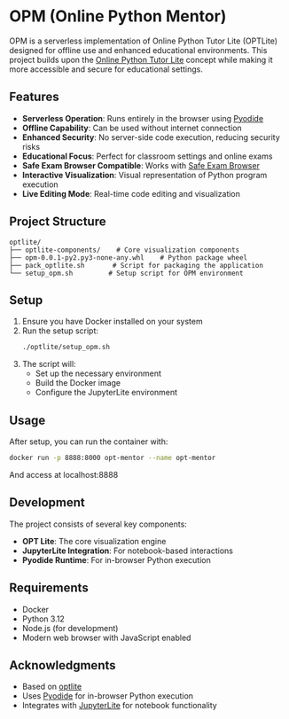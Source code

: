 # OPM (Online Python Mentor)

OPM is a serverless implementation of Online Python Tutor Lite (OPTLite) designed for offline use and enhanced educational environments. This project builds upon the [Online Python Tutor Lite](https://github.com/dive4dec/optlite) concept while making it more accessible and secure for educational settings.

## Features

- **Serverless Operation**: Runs entirely in the browser using [Pyodide](https://pyodide.org)
- **Offline Capability**: Can be used without internet connection
- **Enhanced Security**: No server-side code execution, reducing security risks
- **Educational Focus**: Perfect for classroom settings and online exams
- **Safe Exam Browser Compatible**: Works with [Safe Exam Browser](https://safeexambrowser.org/)
- **Interactive Visualization**: Visual representation of Python program execution
- **Live Editing Mode**: Real-time code editing and visualization

## Project Structure

```
optlite/
├── optlite-components/    # Core visualization components
├── opm-0.0.1-py2.py3-none-any.whl    # Python package wheel
├── pack_optlite.sh       # Script for packaging the application
└── setup_opm.sh         # Setup script for OPM environment
```

## Setup

1. Ensure you have Docker installed on your system
2. Run the setup script:
   ```bash
   ./optlite/setup_opm.sh
   ```
3. The script will:
   - Set up the necessary environment
   - Build the Docker image
   - Configure the JupyterLite environment

## Usage

After setup, you can run the container with:
```bash
docker run -p 8888:8000 opt-mentor --name opt-mentor
```

And access at localhost:8888

## Development

The project consists of several key components:
- **OPT Lite**: The core visualization engine
- **JupyterLite Integration**: For notebook-based interactions
- **Pyodide Runtime**: For in-browser Python execution

## Requirements

- Docker
- Python 3.12
- Node.js (for development)
- Modern web browser with JavaScript enabled

## Acknowledgments

- Based on [optlite](https://github.com/dive4dec/optlite)
- Uses [Pyodide](https://pyodide.org) for in-browser Python execution
- Integrates with [JupyterLite](https://jupyterlite.readthedocs.io/) for notebook functionality 